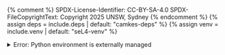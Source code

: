 {% comment %}
SPDX-License-Identifier: CC-BY-SA-4.0
SPDX-FileCopyrightText: Copyright 2025 UNSW, Sydney
{% endcomment %}
{% assign deps = include.deps | default: "camkes-deps" %}
{% assign venv = include.venv | default: "seL4-venv" %}

<details>
  <summary>Error: Python environment is externally managed</summary>
  <div markdown="1">

Some Linux distributions have changed how Python is managed. If you get an error
saying the Python 'environment is externally managed' follow the instructions
below. The first two steps are needed only once for setup.

```sh
python3 -m venv {{venv}}
./{{venv}}/bin/pip install {{deps}}
```

The following step is needed every time you start using the build environment
in a new shell.

```sh
source ./{{venv}}/bin/activate
```

It is not important where the `{{venv}}` directory is located.
  </div>
</details>
